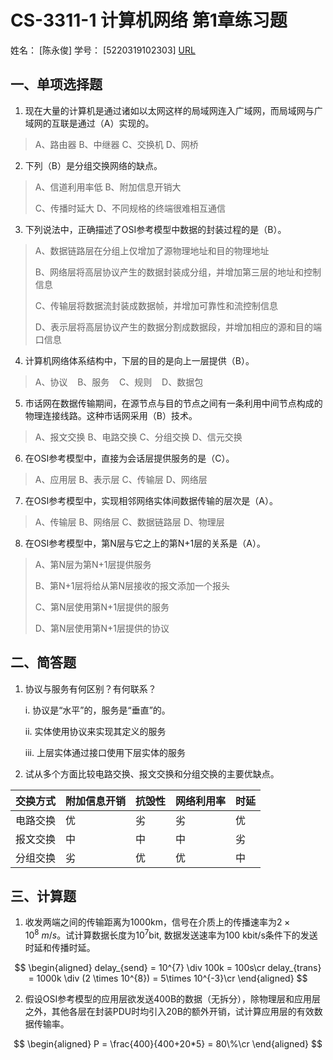 # CS-3311-1 计算机网络 第1章练习题

姓名： [陈永俊] 学号： [5220319102303] [URL](https://icefox-saber.github.io/Computer-Networking/homework/chap01)

## 一、单项选择题

1. 现在大量的计算机是通过诸如以太网这样的局域网连入广域网，而局域网与广域网的互联是通过（A）实现的。

> A、路由器 B、中继器 C、交换机 D、网桥

2. 下列（B）是分组交换网络的缺点。

> A、信道利用率低 B、附加信息开销大
>
> C、传播时延大 D、不同规格的终端很难相互通信

3. 下列说法中，正确描述了OSI参考模型中数据的封装过程的是（B）。

> A、数据链路层在分组上仅增加了源物理地址和目的物理地址
>
> B、网络层将高层协议产生的数据封装成分组，并增加第三层的地址和控制信息
>
> C、传输层将数据流封装成数据帧，并增加可靠性和流控制信息
>
> D、表示层将高层协议产生的数据分割成数据段，并增加相应的源和目的端口信息

4. 计算机网络体系结构中，下层的目的是向上一层提供（B）。

> A、协议    B、服务    C、规则    D、数据包

5. 市话网在数据传输期间，在源节点与目的节点之间有一条利用中间节点构成的物理连接线路。这种市话网采用（B）技术。

> A、报文交换 B、电路交换 C、分组交换 D、信元交换

6. 在OSI参考模型中，直接为会话层提供服务的是（C）。

> A、应用层 B、表示层 C、传输层 D、网络层

7. 在OSI参考模型中，实现相邻网络实体间数据传输的层次是（A）。

> A、传输层 B、网络层 C、数据链路层 D、物理层

8. 在OSI参考模型中，第N层与它之上的第N+1层的关系是（A）。

> A、第N层为第N+1层提供服务
>
> B、第N+1层将给从第N层接收的报文添加一个报头
>
> C、第N层使用第N+1层提供的服务
>
> D、第N层使用第N+1层提供的协议

## 二、简答题

1. 协议与服务有何区别？有何联系？

    i. 协议是“水平”的，服务是“垂直”的。

    ii. 实体使用协议来实现其定义的服务

    iii. 上层实体通过接口使用下层实体的服务

2. 试从多个方面比较电路交换、报文交换和分组交换的主要优缺点。

| 交换方式 | 附加信息开销 | 抗毁性 | 网络利用率 | 时延 |
| :------- | :----------- | :----- | :--------- | :--- |
| 电路交换 | 优           | 劣     | 劣         | 优   |
| 报文交换 | 中           | 中     | 中         | 劣   |
| 分组交换 | 劣           | 优     | 优         | 中   |

## 三、计算题

1. 收发两端之间的传输距离为1000km，信号在介质上的传播速率为$2 \times 10^{8}\ m/s$。试计算数据长度为$10^{7}$bit, 数据发送速率为100 kbit/s条件下的发送时延和传播时延。

$$
\begin{aligned}
    delay_{send} = 10^{7} \div 100k = 100s\cr
    delay_{trans} = 1000k \div (2 \times 10^{8}) = 5\times 10^{-3}\cr
\end{aligned}
$$

2. 假设OSI参考模型的应用层欲发送400B的数据（无拆分），除物理层和应用层之外，其他各层在封装PDU时均引入20B的额外开销，试计算应用层的有效数据传输率。

$$
\begin{aligned}
    P = \frac{400}{400+20*5} = 80\%\cr
\end{aligned}
$$
